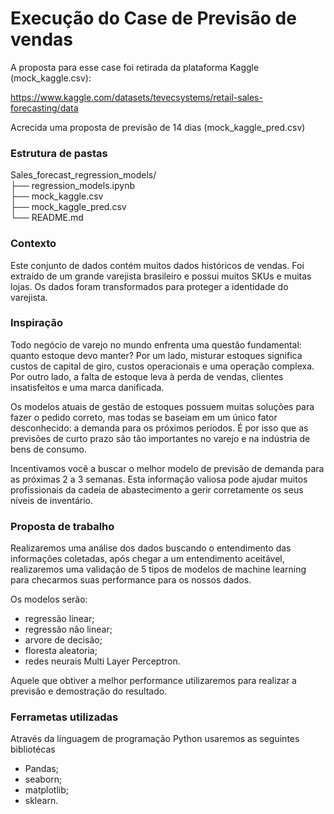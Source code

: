 # **Execução do Case de Previsão de vendas**

A proposta para esse case foi retirada da plataforma Kaggle (mock_kaggle.csv):

https://www.kaggle.com/datasets/tevecsystems/retail-sales-forecasting/data

Acrecida uma proposta de previsão de 14 dias (mock_kaggle_pred.csv)

### **Estrutura de pastas**

Sales_forecast_regression_models/  
├── regression_models.ipynb  
├── mock_kaggle.csv  
├── mock_kaggle_pred.csv   
└── README.md    

### **Contexto**

Este conjunto de dados contém muitos dados históricos de vendas. Foi extraído de um grande varejista brasileiro e possui muitos SKUs e muitas lojas. Os dados foram transformados para proteger a identidade do varejista.

### **Inspiração**

Todo negócio de varejo no mundo enfrenta uma questão fundamental: quanto estoque devo manter? Por um lado, misturar estoques significa custos de capital de giro, custos operacionais e uma operação complexa. Por outro lado, a falta de estoque leva à perda de vendas, clientes insatisfeitos e uma marca danificada.

Os modelos atuais de gestão de estoques possuem muitas soluções para fazer o pedido correto, mas todas se baseiam em um único fator desconhecido: a demanda para os próximos períodos. É por isso que as previsões de curto prazo são tão importantes no varejo e na indústria de bens de consumo.

Incentivamos você a buscar o melhor modelo de previsão de demanda para as próximas 2 a 3 semanas. Esta informação valiosa pode ajudar muitos profissionais da cadeia de abastecimento a gerir corretamente os seus níveis de inventário.

### **Proposta de trabalho** 

Realizaremos uma análise dos dados buscando o entendimento das informações coletadas, após chegar a um entendimento aceitável, realizaremos uma validação de 5 tipos de modelos de machine learning para checarmos suas performance para os nossos dados. 

Os modelos serão:

* regressão linear;
* regressão não linear;
* arvore de decisão;
* floresta aleatoria;
* redes neurais Multi Layer Perceptron.

Aquele que obtiver a melhor performance utilizaremos para realizar a previsão e demostração do resultado.

### **Ferrametas utilizadas**

Através da linguagem de programação Python usaremos as seguintes bibliotécas

*  Pandas;
*  seaborn;
*  matplotlib;
*  sklearn.
